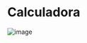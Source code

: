 # Calculadora
![image](https://user-images.githubusercontent.com/100382731/193410164-649d61da-e069-49f3-b55a-f554fda6c402.png)
